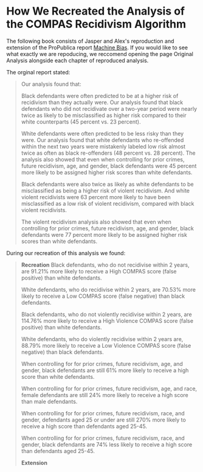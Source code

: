 # How We Recreated the Analysis of the COMPAS Recidivism Algorithm
The following book consists of Jasper and Alex's reproduction and extension of the ProPublica report [Machine Bias](https://www.propublica.org/article/machine-bias-risk-assessments-in-criminal-sentencing). If you would like to see what exactly we are repoducing, we reccomend opening the page Original Analysis alongside each chapter of reproduced analysis.

The orginal report stated:

>Our analysis found that:
>
>Black defendants were often predicted to be at a higher risk of recidivism than they actually were. Our analysis found that black defendants who did not recidivate over a two-year period were nearly twice as likely to be misclassified as higher risk compared to their white counterparts (45 percent vs. 23 percent).
>
>White defendants were often predicted to be less risky than they were. Our analysis found that white defendants who re-offended within the next two years were mistakenly labeled low risk almost twice as often as black re-offenders (48 percent vs. 28 percent).
The analysis also showed that even when controlling for prior crimes, future recidivism, age, and gender, black defendants were 45 percent more likely to be assigned higher risk scores than white defendants.
>
>Black defendants were also twice as likely as white defendants to be misclassified as being a higher risk of violent recidivism. And white violent recidivists were 63 percent more likely to have been misclassified as a low risk of violent recidivism, compared with black violent recidivists.
>
>The violent recidivism analysis also showed that even when controlling for prior crimes, future recidivism, age, and gender, black defendants were 77 percent more likely to be assigned higher risk scores than white defendants.

During our recreation of this analysis we found:

>**Recreation**
>Black defendants, who do not recidivise within 2 years, are 91.21% more likely to receive a High COMPAS score (false positive) than white defendants.
>
>White defendants, who do recidivise within 2 years, are 70.53% more likely to receive a Low COMPAS score (false negative) than black defendants.
>
>Black defendants, who do not violently recidivise within 2 years, are 114.76% more likely to receive a High Violence COMPAS score (false positive) than white defendants.
>
>White defendants, who do violently recidivise within 2 years are, 88.79% more likely to receive a Low Violence COMPAS score (false negative) than black defendants.
>
>When controlling for for prior crimes, future recidivism, age, and gender, black defendants are still 61% more likely to receive a high score than white defendants.
>
>When controlling for for prior crimes, future recidivism, age, and race, female defendants are still 24% more likely to receive a high score than male defendants.
>
>When controlling for for prior crimes, future recidivism, race, and gender, defendants aged 25 or under are still 270% more likely to receive a high score than defendants aged 25-45.
>
>When controlling for for prior crimes, future recidivism, race, and gender, black defendants are 74% less likely to receive a high score than defendants aged 25-45.
>
>**Extension**